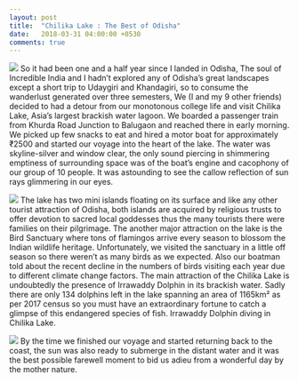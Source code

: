 ```yaml
---
layout: post
title:  "Chilika Lake : The Best of Odisha"
date:   2018-03-31 04:00:00 +0530
comments: true
---
```


![](https://cdn-images-1.medium.com/max/1000/1*rMVBQpFte3jRs_vrqvF3cA.jpeg)
So it had been one and a half year since I landed in Odisha, The soul of Incredible India and I hadn’t explored any of Odisha’s great landscapes except a short trip to Udaygiri and Khandagiri, so to consume the wanderlust generated over three semesters, We (I and my 9 other friends) decided to had a detour from our monotonous college life and visit Chilika Lake, Asia’s largest brackish water lagoon. We boarded a passenger train from Khurda Road Junction to Balugaon and reached there in early morning. We picked up few snacks to eat and hired a motor boat for approximately ₹2500 and started our voyage into the heart of the lake. The water was skyline-silver and window clear, the only sound piercing in shimmering emptiness of surrounding space was of the boat’s engine and cacophony of our group of 10 people. It was astounding to see the callow reflection of sun rays glimmering in our eyes.

![](https://cdn-images-1.medium.com/max/1000/1*gTpW2RrcnlR0SHrkNDQ42w.jpeg)
The lake has two mini islands floating on its surface and like any other tourist attraction of Odisha, both islands are acquired by religious trusts to offer devotion to sacred local goddesses thus the many tourists there were families on their pilgrimage. The another major attraction on the lake is the Bird Sanctuary where tons of flamingos arrive every season to blossom the Indian wildlife heritage. Unfortunately, we visited the sanctuary in a little off season so there weren’t as many birds as we expected. Also our boatman told about the recent decline in the numbers of birds visiting each year due to different climate change factors. The main attraction of the Chilika Lake is undoubtedly the presence of Irrawaddy Dolphin in its brackish water. Sadly there are only 134 dolphins left in the lake spanning an area of 1165km² as per 2017 census so you must have an extraordinary fortune to catch a glimpse of this endangered species of fish.
Irrawaddy Dolphin diving in Chilika Lake.

![](https://cdn-images-1.medium.com/max/1000/1*AXF_9L5gtmTtaRxYnFRUZQ.jpeg)
By the time we finished our voyage and started returning back to the coast, the sun was also ready to submerge in the distant water and it was the best possible farewell moment to bid us adieu from a wonderful day by the mother nature.